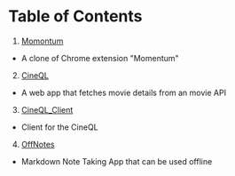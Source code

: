 # Table of Contents

1. [Momontum](https://github.com/rlee92/toy-projects/tree/master/1-Momontum)
- A clone of Chrome extension "Momentum"

2. [CineQL](https://github.com/rlee92/toy-projects/tree/master/2-CineQL)
- A web app that fetches movie details from an movie API

3. [CineQL_Client](https://github.com/rlee92/toy-projects/tree/master/3-CineQL_Client/cineql_client)
- Client for the CineQL

4. [OffNotes](https://github.com/rlee92/toy-projects/tree/master/4-OffNotes/offnotes)
- Markdown Note Taking App that can be used offline